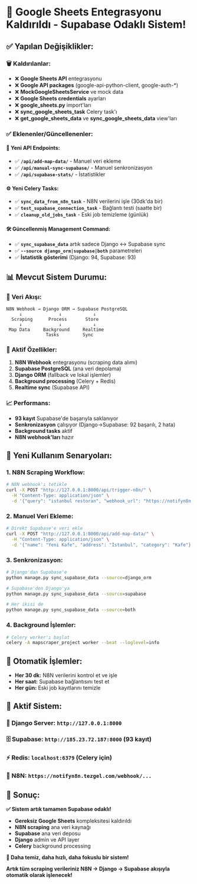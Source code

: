 # 🎉 Google Sheets Entegrasyonu Kaldırıldı - Supabase Odaklı Sistem!

## ✅ **Yapılan Değişiklikler:**

### 🗑️ **Kaldırılanlar:**
- ❌ **Google Sheets API** entegrasyonu
- ❌ **Google API packages** (google-api-python-client, google-auth-*)
- ❌ **MockGoogleSheetsService** ve mock data
- ❌ **Google Sheets credentials** ayarları
- ❌ **google_sheets.py** import'ları
- ❌ **sync_google_sheets_task** Celery task'ı
- ❌ **get_google_sheets_data** ve **sync_google_sheets_data** view'ları

### ✅ **Eklenenler/Güncellenenler:**

#### 🔄 **Yeni API Endpoints:**
- ✅ **`/api/add-map-data/`** - Manuel veri ekleme
- ✅ **`/api/manual-sync-supabase/`** - Manuel senkronizasyon  
- ✅ **`/api/supabase-stats/`** - İstatistikler

#### ⚙️ **Yeni Celery Tasks:**
- ✅ **`sync_data_from_n8n_task`** - N8N verilerini işle (30dk'da bir)
- ✅ **`test_supabase_connection_task`** - Bağlantı testi (saatte bir)
- ✅ **`cleanup_old_jobs_task`** - Eski job temizleme (günlük)

#### 🛠️ **Güncellenmiş Management Command:**
- ✅ **`sync_supabase_data`** artık sadece Django ↔ Supabase sync
- ✅ **`--source django_orm|supabase|both`** parametreleri
- ✅ **İstatistik gösterimi** (Django: 94, Supabase: 93)

## 📊 **Mevcut Sistem Durumu:**

### 🎯 **Veri Akışı:**
```
N8N Webhook → Django ORM → Supabase PostgreSQL
     ↓              ↓            ↓
  Scraping      Process       Store
     ↓              ↓            ↓
 Map Data     Background     Realtime
               Tasks         Sync
```

### 🚀 **Aktif Özellikler:**
1. **N8N Webhook** entegrasyonu (scraping data alımı)
2. **Supabase PostgreSQL** (ana veri depolama)
3. **Django ORM** (fallback ve lokal işlemler)
4. **Background processing** (Celery + Redis)
5. **Realtime sync** (Supabase API)

### 📈 **Performans:**
- **93 kayıt** Supabase'de başarıyla saklanıyor
- **Senkronizasyon** çalışıyor (Django→Supabase: 92 başarılı, 2 hata)
- **Background tasks** aktif
- **N8N webhook'ları** hazır

## 🎯 **Yeni Kullanım Senaryoları:**

### 1. **N8N Scraping Workflow:**
```bash
# N8N webhook'ı tetikle
curl -X POST "http://127.0.0.1:8000/api/trigger-n8n/" \
  -H "Content-Type: application/json" \
  -d '{"query": "istanbul restoran", "webhook_url": "https://notifyn8n.tezgel.com/webhook/90004c3a-f7d6-4030-ac04-539a5d38beb5"}'
```

### 2. **Manuel Veri Ekleme:**
```bash
# Direkt Supabase'e veri ekle
curl -X POST "http://127.0.0.1:8000/api/add-map-data/" \
  -H "Content-Type: application/json" \
  -d '{"name": "Yeni Kafe", "address": "İstanbul", "category": "Kafe"}'
```

### 3. **Senkronizasyon:**
```bash
# Django'dan Supabase'e
python manage.py sync_supabase_data --source=django_orm

# Supabase'den Django'ya
python manage.py sync_supabase_data --source=supabase

# Her ikisi de
python manage.py sync_supabase_data --source=both
```

### 4. **Background İşlemler:**
```bash
# Celery worker'ı başlat
celery -A mapscraper_project worker --beat --loglevel=info
```

## 🔄 **Otomatik İşlemler:**

- **Her 30 dk:** N8N verilerini kontrol et ve işle
- **Her saat:** Supabase bağlantısını test et
- **Her gün:** Eski job kayıtlarını temizle

## 📱 **Aktif Sistem:**

### **🚀 Django Server:** `http://127.0.0.1:8000`
### **🗄️ Supabase:** `http://185.23.72.187:8000` (93 kayıt)
### **⚡ Redis:** `localhost:6379` (Celery için)
### **🎯 N8N:** `https://notifyn8n.tezgel.com/webhook/...`

## 🎉 **Sonuç:**

**✅ Sistem artık tamamen Supabase odaklı!**
- **Gereksiz Google Sheets** kompleksitesi kaldırıldı
- **N8N scraping** ana veri kaynağı
- **Supabase** ana veri deposu
- **Django** admin ve API layer
- **Celery** background processing

**🚀 Daha temiz, daha hızlı, daha fokuslu bir sistem!**

**Artık tüm scraping verileriniz N8N → Django → Supabase akışıyla otomatik olarak işlenecek!**
